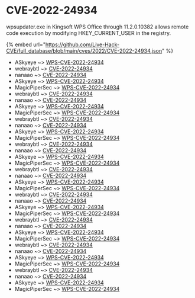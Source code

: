 # CVE-2022-24934

wpsupdater.exe in Kingsoft WPS Office through 11.2.0.10382 allows remote code execution by modifying HKEY_CURRENT_USER in the registry.

{% embed url="https://github.com/Live-Hack-CVE/full_database/blob/main/cves/2022/CVE-2022-24934.json" %}


* ASkyeye ~> [WPS-CVE-2022-24934](https://www.alice-snow.ru/2022/database/cve-2022-24934/wps-cve-2022-24934-askyeye)
* webraybtl ~> [CVE-2022-24934](https://www.alice-snow.ru/2022/database/cve-2022-24934/cve-2022-24934-webraybtl)
* nanaao ~> [CVE-2022-24934](https://www.alice-snow.ru/2022/database/cve-2022-24934/cve-2022-24934-nanaao)
* ASkyeye ~> [WPS-CVE-2022-24934](https://www.alice-snow.ru/2022/database/cve-2022-24934/wps-cve-2022-24934-askyeye)
* MagicPiperSec ~> [WPS-CVE-2022-24934](https://www.alice-snow.ru/2022/database/cve-2022-24934/wps-cve-2022-24934-magicpipersec)
* webraybtl ~> [CVE-2022-24934](https://www.alice-snow.ru/2022/database/cve-2022-24934/cve-2022-24934-webraybtl)
* nanaao ~> [CVE-2022-24934](https://www.alice-snow.ru/2022/database/cve-2022-24934/cve-2022-24934-nanaao)
* ASkyeye ~> [WPS-CVE-2022-24934](https://www.alice-snow.ru/2022/database/cve-2022-24934/wps-cve-2022-24934-askyeye)
* MagicPiperSec ~> [WPS-CVE-2022-24934](https://www.alice-snow.ru/2022/database/cve-2022-24934/wps-cve-2022-24934-magicpipersec)
* webraybtl ~> [CVE-2022-24934](https://www.alice-snow.ru/2022/database/cve-2022-24934/cve-2022-24934-webraybtl)
* nanaao ~> [CVE-2022-24934](https://www.alice-snow.ru/2022/database/cve-2022-24934/cve-2022-24934-nanaao)
* ASkyeye ~> [WPS-CVE-2022-24934](https://www.alice-snow.ru/2022/database/cve-2022-24934/wps-cve-2022-24934-askyeye)
* MagicPiperSec ~> [WPS-CVE-2022-24934](https://www.alice-snow.ru/2022/database/cve-2022-24934/wps-cve-2022-24934-magicpipersec)
* webraybtl ~> [CVE-2022-24934](https://www.alice-snow.ru/2022/database/cve-2022-24934/cve-2022-24934-webraybtl)
* nanaao ~> [CVE-2022-24934](https://www.alice-snow.ru/2022/database/cve-2022-24934/cve-2022-24934-nanaao)
* ASkyeye ~> [WPS-CVE-2022-24934](https://www.alice-snow.ru/2022/database/cve-2022-24934/wps-cve-2022-24934-askyeye)
* MagicPiperSec ~> [WPS-CVE-2022-24934](https://www.alice-snow.ru/2022/database/cve-2022-24934/wps-cve-2022-24934-magicpipersec)
* webraybtl ~> [CVE-2022-24934](https://www.alice-snow.ru/2022/database/cve-2022-24934/cve-2022-24934-webraybtl)
* nanaao ~> [CVE-2022-24934](https://www.alice-snow.ru/2022/database/cve-2022-24934/cve-2022-24934-nanaao)
* ASkyeye ~> [WPS-CVE-2022-24934](https://www.alice-snow.ru/2022/database/cve-2022-24934/wps-cve-2022-24934-askyeye)
* MagicPiperSec ~> [WPS-CVE-2022-24934](https://www.alice-snow.ru/2022/database/cve-2022-24934/wps-cve-2022-24934-magicpipersec)
* webraybtl ~> [CVE-2022-24934](https://www.alice-snow.ru/2022/database/cve-2022-24934/cve-2022-24934-webraybtl)
* nanaao ~> [CVE-2022-24934](https://www.alice-snow.ru/2022/database/cve-2022-24934/cve-2022-24934-nanaao)
* ASkyeye ~> [WPS-CVE-2022-24934](https://www.alice-snow.ru/2022/database/cve-2022-24934/wps-cve-2022-24934-askyeye)
* MagicPiperSec ~> [WPS-CVE-2022-24934](https://www.alice-snow.ru/2022/database/cve-2022-24934/wps-cve-2022-24934-magicpipersec)
* webraybtl ~> [CVE-2022-24934](https://www.alice-snow.ru/2022/database/cve-2022-24934/cve-2022-24934-webraybtl)
* nanaao ~> [CVE-2022-24934](https://www.alice-snow.ru/2022/database/cve-2022-24934/cve-2022-24934-nanaao)
* ASkyeye ~> [WPS-CVE-2022-24934](https://www.alice-snow.ru/2022/database/cve-2022-24934/wps-cve-2022-24934-askyeye)
* MagicPiperSec ~> [WPS-CVE-2022-24934](https://www.alice-snow.ru/2022/database/cve-2022-24934/wps-cve-2022-24934-magicpipersec)
* webraybtl ~> [CVE-2022-24934](https://www.alice-snow.ru/2022/database/cve-2022-24934/cve-2022-24934-webraybtl)
* nanaao ~> [CVE-2022-24934](https://www.alice-snow.ru/2022/database/cve-2022-24934/cve-2022-24934-nanaao)
* ASkyeye ~> [WPS-CVE-2022-24934](https://www.alice-snow.ru/2022/database/cve-2022-24934/wps-cve-2022-24934-askyeye)
* MagicPiperSec ~> [WPS-CVE-2022-24934](https://www.alice-snow.ru/2022/database/cve-2022-24934/wps-cve-2022-24934-magicpipersec)
* webraybtl ~> [CVE-2022-24934](https://www.alice-snow.ru/2022/database/cve-2022-24934/cve-2022-24934-webraybtl)
* nanaao ~> [CVE-2022-24934](https://www.alice-snow.ru/2022/database/cve-2022-24934/cve-2022-24934-nanaao)
* ASkyeye ~> [WPS-CVE-2022-24934](https://www.alice-snow.ru/2022/database/cve-2022-24934/wps-cve-2022-24934-askyeye)
* MagicPiperSec ~> [WPS-CVE-2022-24934](https://www.alice-snow.ru/2022/database/cve-2022-24934/wps-cve-2022-24934-magicpipersec)
